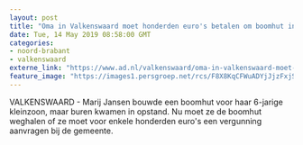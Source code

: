 ```yaml
---
layout: post
title: "Oma in Valkenswaard moet honderden euro's betalen om boomhut in tuin te behouden"
date: Tue, 14 May 2019 08:58:00 GMT
categories: 
- noord-brabant 
- valkenswaard 
externe_link: "https://www.ad.nl/valkenswaard/oma-in-valkenswaard-moet-honderden-euro-s-betalen-om-boomhut-in-tuin-te-behouden~abbfaa75/"
feature_image: "https://images1.persgroep.net/rcs/F8X8KqCFWuADYjJjzFxjSW3P0js/diocontent/148336820/_fitwidth/400/?appId=21791a8992982cd8da851550a453bd7f&quality=0.7"
---
```


VALKENSWAARD - Marij Jansen bouwde een boomhut voor haar 6-jarige kleinzoon, maar buren kwamen in opstand. Nu moet ze de boomhut weghalen of ze moet voor enkele honderden euro's een vergunning aanvragen bij de gemeente.
